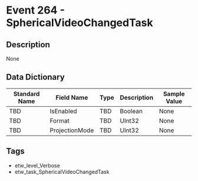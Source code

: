 # Event 264 - SphericalVideoChangedTask

## Description
None

## Data Dictionary
|Standard Name|Field Name|Type|Description|Sample Value|
|---|---|---|---|---|
|TBD|IsEnabled|TBD|Boolean|None|None|
|TBD|Format|TBD|UInt32|None|None|
|TBD|ProjectionMode|TBD|UInt32|None|None|

## Tags
* etw_level_Verbose
* etw_task_SphericalVideoChangedTask